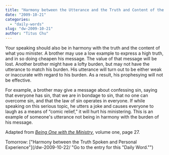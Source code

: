 ```yaml
---
title: "Harmony between the Utterance and the Truth and Content of the Sharing"
date: "2009-10-21"
categories: 
  - "daily-words"
slug: "dw-2009-10-21"
author: "Titus Chu"
---
```


Your speaking should also be in harmony with the truth and the content of what you minister. A brother may use a low example to express a high truth, and in so doing cheapen his message. The value of that message will be lost. Another brother might have a lofty burden, but may not have the utterance to match his burden. His utterance will turn out to be either weak or inaccurate with regard to his burden. As a result, his prophesying will not be effective.

For example, a brother may give a message about confessing sin, saying that everyone has sin, that we are in bondage to sin, that no one can overcome sin, and that the law of sin operates in everyone. If while speaking on this serious topic, he utters a joke and causes everyone to laugh as a means of “comic relief,” it will hurt his ministering. This is an example of someone's utterance not being in harmony with the burden of his message.

Adapted from [_Being One with the Ministry_](/book-one-with-the-ministry-vol-1/ "Go to the entry for this book."), volume one, page 27.

Tomorrow: ["Harmony between the Truth Spoken and Personal Experience"](/dw-2009-10-22/ "Go to the entry for this "Daily Word."")
